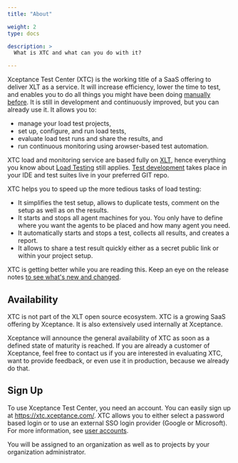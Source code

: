 ```yaml
---
title: "About"

weight: 2
type: docs

description: >
  What is XTC and what can you do with it?

---
```

Xceptance Test Center (XTC) is the working title of a SaaS offering to deliver XLT as a service. It will increase efficiency, lower the time to test, and enables you to do all things you might have been doing [manually before](../../../load-testing/manual/310-test-execution/). It is still in development and continuously improved, but you can already use it. It allows you to:

* manage your load test projects,
* set up, configure, and run load tests,
* evaluate load test runs and share the results, and
* run continuous monitoring using arowser-based test automation.

XTC load and monitoring service are based fully on [XLT](../../../about-xlt/), hence everything you know about  [Load Testing](../../../load-testing/) still applies. [Test development](../../../load-testing/manual/060-test-development/) takes place in your IDE and test suites live in your preferred GIT repo. 

XTC helps you to speed up the more tedious tasks of load testing:

* It simplifies the test setup, allows to duplicate tests, comment on the setup as well as on the results.
* It starts and stops all agent machines for you. You only have to define where you want the agents to be placed and how many agent you need.
* It automatically starts and stops a test, collects all results, and creates a report.
* It allows to share a test result quickly either as a secret public link or within your project setup.

XTC is getting better while you are reading this. Keep an eye on the release notes <a href="https://docs.google.com/document/d/1mxxpDsrll2Uzc-1JWZnq-RDWV9rOYwF1V8lZnIRqs_o/edit#heading=h.pookjp6yrw21" target="_blank">to see what's new and changed</a>.

## Availability
XTC is not part of the XLT open source ecosystem. XTC is a growing SaaS offering by Xceptance. It is also extensively used internally at Xceptance.

Xceptance will announce the general availability of XTC as soon as a defined state of maturity is reached. If you are already a customer of Xceptance, feel free to contact us if you are interested in evaluating XTC, want to provide feedback, or even use it in production, because we already do that.

## Sign Up
To use Xceptance Test Center, you need an account. You can easily sign up at https://xtc.xceptance.com/. XTC allows you to either select a password based login or to use an external SSO login provider (Google or Microsoft). For more information, see [user accounts](../../200-manual/040-user-accounts).

You will be assigned to an organization as well as to projects by your organization administrator. 
